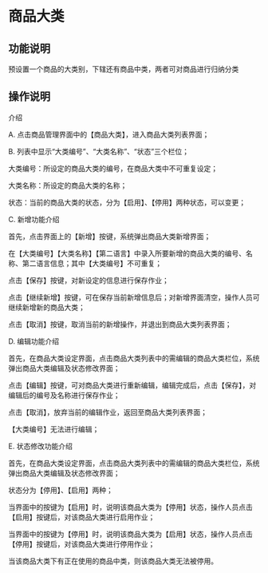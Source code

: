 # 商品大类


## 功能说明



预设置一个商品的大类别，下辖还有商品中类，两者可对商品进行归纳分类


## 操作说明

介绍

A.	点击商品管理界面中的【商品大类】，进入商品大类列表界面；

B.	列表中显示“大类编号”、“大类名称”、“状态”三个栏位；

大类编号：所设定的商品大类的编号，在商品大类中不可重复设定；

大类名称：所设定的商品大类的名称；

状态：当前的商品大类的状态，分为【启用】、【停用】两种状态，可以变更；

C.	新增功能介绍

首先，点击界面上的【新增】按键，系统弹出商品大类新增界面；

在【大类编号】【大类名称】【第二语言】中录入所要新增的商品大类的编号、名称、第二语言信息；其中【大类编号】不可重复；

点击【保存】按键，对新设定的信息进行保存作业；

点击【继续新增】按键，可在保存当前新增信息后；对新增界面清空，操作人员可继续新增新的商品大类；

点击【取消】按键，取消当前的新增操作，并退出到商品大类列表界面；

D.	编辑功能介绍

首先，在商品大类设定界面，点击商品大类列表中的需编辑的商品大类栏位，系统弹出商品大类编辑及状态修改界面；

点击【编辑】按键，可对商品大类进行重新编辑，编辑完成后，点击【保存】，对编辑后的编号及名称进行保存作业；

点击【取消】，放弃当前的编辑作业，返回至商品大类列表界面；

【大类编号】无法进行编辑；

E.	状态修改功能介绍

首先，在商品大类设定界面，点击商品大类列表中的需编辑的商品大类栏位，系统弹出商品大类编辑及状态修改界面；

状态分为【停用】、【启用】两种；

当界面中的按键为【启用】时，说明该商品大类为【停用】状态，操作人员点击【启用】按键后，对该商品大类进行启用作业；

当界面中的按键为【停用】时，说明该商品大类为【启用】状态，操作人员点击【停用】按键后，对该商品大类进行停用作业；

当该商品大类下有正在使用的商品中类，则该商品大类无法被停用。